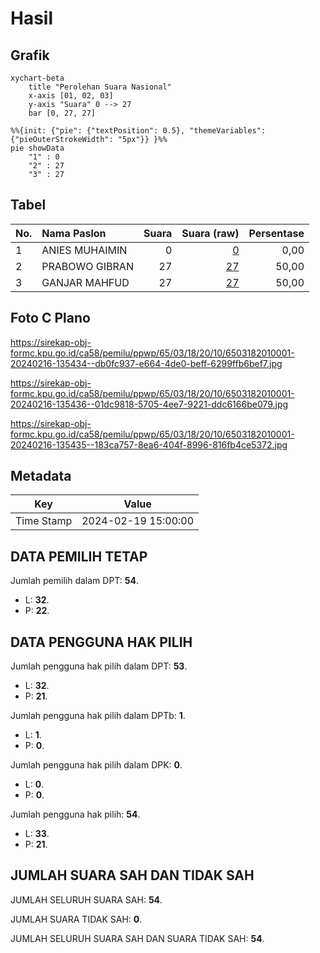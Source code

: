 # Hasil

## Grafik

```mermaid
xychart-beta
    title "Perolehan Suara Nasional"
    x-axis [01, 02, 03]
    y-axis "Suara" 0 --> 27
    bar [0, 27, 27]
```

```mermaid
%%{init: {"pie": {"textPosition": 0.5}, "themeVariables": {"pieOuterStrokeWidth": "5px"}} }%%
pie showData
    "1" : 0
    "2" : 27
    "3" : 27
```

## Tabel

| No. | Nama Paslon    | Suara | Suara (raw) | Persentase |
|:--- |:-------------- | -----:| -----------:| ----------:|
| 1   | ANIES MUHAIMIN | 0     | [0][p-1]    | 0,00       |
| 2   | PRABOWO GIBRAN | 27    | [27][p-2]   | 50,00      |
| 3   | GANJAR MAHFUD  | 27    | [27][p-3]   | 50,00      |


[p-1]: https://github.com/gigit-pemilu/pemilu-2024/blob/main/pilpres/hitung-suara/sub/65-kalimantan-utara/sub/03-nunukan/sub/18-krayan-timur/sub/2010-long-nuat/sub/001-tps/sub/paslon-1.txt
[p-2]: https://github.com/gigit-pemilu/pemilu-2024/blob/main/pilpres/hitung-suara/sub/65-kalimantan-utara/sub/03-nunukan/sub/18-krayan-timur/sub/2010-long-nuat/sub/001-tps/sub/paslon-2.txt
[p-3]: https://github.com/gigit-pemilu/pemilu-2024/blob/main/pilpres/hitung-suara/sub/65-kalimantan-utara/sub/03-nunukan/sub/18-krayan-timur/sub/2010-long-nuat/sub/001-tps/sub/paslon-3.txt

## Foto C Plano

https://sirekap-obj-formc.kpu.go.id/ca58/pemilu/ppwp/65/03/18/20/10/6503182010001-20240216-135434--db0fc937-e664-4de0-beff-6299ffb6bef7.jpg

https://sirekap-obj-formc.kpu.go.id/ca58/pemilu/ppwp/65/03/18/20/10/6503182010001-20240216-135436--01dc9818-5705-4ee7-9221-ddc6166be079.jpg

https://sirekap-obj-formc.kpu.go.id/ca58/pemilu/ppwp/65/03/18/20/10/6503182010001-20240216-135435--183ca757-8ea6-404f-8996-816fb4ce5372.jpg


## Metadata

| Key        | Value               |
| ---------- | ------------------- |
| Time Stamp | 2024-02-19 15:00:00 |


## DATA PEMILIH TETAP

Jumlah pemilih dalam DPT: **54**.
 * L: **32**.
 * P: **22**.

## DATA PENGGUNA HAK PILIH

Jumlah pengguna hak pilih dalam DPT: **53**.
 * L: **32**.
 * P: **21**.

Jumlah pengguna hak pilih dalam DPTb: **1**.
 * L: **1**.
 * P: **0**.

Jumlah pengguna hak pilih dalam DPK: **0**.
 * L: **0**.
 * P: **0**.

Jumlah pengguna hak pilih: **54**.
 * L: **33**.
 * P: **21**.

## JUMLAH SUARA SAH DAN TIDAK SAH

JUMLAH SELURUH SUARA SAH: **54**.

JUMLAH SUARA TIDAK SAH: **0**.

JUMLAH SELURUH SUARA SAH DAN SUARA TIDAK SAH: **54**.


